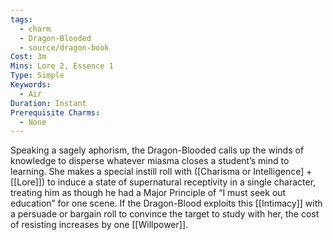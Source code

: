 ```yaml
---
tags:
  - charm
  - Dragon-Blooded
  - source/dragon-book
Cost: 3m
Mins: Lore 2, Essence 1
Type: Simple
Keywords:
  - Air
Duration: Instant
Prerequisite Charms:
  - None
---
```

Speaking a sagely aphorism, the Dragon-Blooded calls up the winds of knowledge to disperse whatever miasma closes a student’s mind to learning. She makes a special instill roll with ([Charisma or Intelligence] + [[Lore]]) to induce a state of supernatural receptivity in a single character, treating him as though he had a Major Principle of “I must seek out education” for one scene. If the Dragon-Blood exploits this [[Intimacy]] with a persuade or bargain roll to convince the target to study with her, the cost of resisting increases by one [[Willpower]].